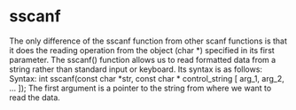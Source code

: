 # sscanf
The only difference of the sscanf function from other scanf functions is that it does the reading operation from the object (char *) specified in its first parameter.
The sscanf() function allows us to read formatted data from a string rather than standard input or keyboard. Its syntax is as follows: Syntax: int sscanf(const char *str, const char * control_string [ arg_1, arg_2, ... ]); The first argument is a pointer to the string from where we want to read the data.

